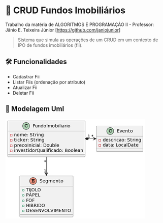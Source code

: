 # 🏬 CRUD Fundos Imobiliários
Trabalho da matéria de ALGORITMOS E PROGRAMAÇÃO II - Professor: Jânio E. Teixeira Júnior [https://github.com/janiojunior]

> Sistema que simula as operações de um CRUD em um contexto de IPO de fundos imobiliários (fii).

## 🛠️ Funcionalidades 
- Cadastrar Fii
- Listar Fiis (ordenação por atributo)
- Atualizar Fii
- Deletar Fii

## 📝 Modelagem Uml
![uml_png](https://github.com/MatheusPontieri/CRUD_Ipo_Fiis/blob/main/modelagem_Uml.png)
